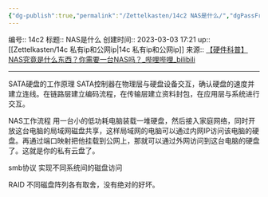 ```yaml
---
{"dg-publish":true,"permalink":"/Zettelkasten/14c2 NAS是什么/","dgPassFrontmatter":true}
---
```


编号:: 14c2
标题:: NAS是什么
创建时间:: 2023-03-03 17:21
up:: [[Zettelkasten/14c 私有ip和公网ip\|14c 私有ip和公网ip]]
来源:: [【硬件科普】NAS究竟是什么东西？你需要一台NAS吗？_哔哩哔哩_bilibili](https://www.bilibili.com/video/BV1kZ4y1F733/?spm_id_from=333.999.0.0&vd_source=bcf798ace50733030b9c7e1fb6a3a349)


---

SATA硬盘的工作原理
SATA控制器在物理层与硬盘设备交互，确认硬盘的速度并建立连线。在链路层建立编码流程，在传输层建立资料封包，在应用层与系统进行交互。

NAS工作流程
用一台小的低功耗电脑装载一堆硬盘，然后接入家庭网络，同时开放这台电脑的局域网磁盘共享，这样局域网的电脑可以通过内网IP访问该电脑的硬盘。再通过端口映射把他挂载到公网上，那就可以通过外网访问到这台电脑的硬盘了。这就是你的私有云盘了。

smb协议
实现不同系统间的磁盘访问

RAID
不同磁盘阵列各有取舍，没有绝对的好坏。